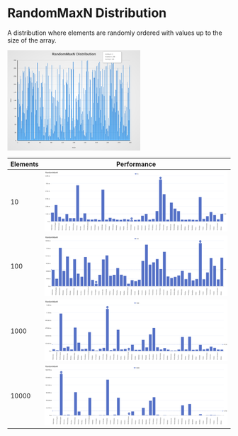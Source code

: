 # RandomMaxN Distribution

A distribution where elements are randomly ordered with values up to the size of the array.

[<img src="../../images/distribution/RandomMaxN.svg" width="300" alt="RandomMaxN Distribution">](../../images/distribution/RandomMaxN.svg)

| Elements | Performance                                                                                                                                                                  |
| -------- | ---------------------------------------------------------------------------------------------------------------------------------------------------------------------------- |
| 10       | [<img src="../../images/perf/distribution/RandomMaxN_cat_a_series_s_10$_bars.svg" width="600">](../../images/perf/distribution/RandomMaxN_cat_a_series_s_10$_bars.svg)       |
| 100      | [<img src="../../images/perf/distribution/RandomMaxN_cat_a_series_s_100$_bars.svg" width="600">](../../images/perf/distribution/RandomMaxN_cat_a_series_s_100$_bars.svg)     |
| 1000     | [<img src="../../images/perf/distribution/RandomMaxN_cat_a_series_s_1000$_bars.svg" width="600">](../../images/perf/distribution/RandomMaxN_cat_a_series_s_1000$_bars.svg)   |
| 10000    | [<img src="../../images/perf/distribution/RandomMaxN_cat_a_series_s_10000$_bars.svg" width="600">](../../images/perf/distribution/RandomMaxN_cat_a_series_s_10000$_bars.svg) |